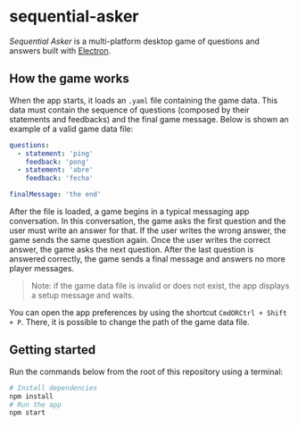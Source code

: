 # sequential-asker

_Sequential Asker_ is a multi-platform desktop game of questions and answers built with [Electron](https://electronjs.org).

## How the game works

When the app starts, it loads an `.yaml` file containing the game data. This data must contain the sequence of questions (composed by their statements and feedbacks) and the final game message. Below is shown an example of a valid game data file:

```yaml
questions:
  - statement: 'ping'
    feedback: 'pong'
  - statement: 'abre'
    feedback: 'fecha'

finalMessage: 'the end'
```

After the file is loaded, a game begins in a typical messaging app conversation. In this conversation, the game asks the first question and the user must write an answer for that. If the user writes the wrong answer, the game sends the same question again. Once the user writes the correct answer, the game asks the next question. After the last question is answered correctly, the game sends a final message and answers no more player messages.

> Note: if the game data file is invalid or does not exist, the app displays a setup message and waits.

You can open the app preferences by using the shortcut `CmdORCtrl + Shift + P`. There, it is possible to change the path of the game data file.

## Getting started

Run the commands below from the root of this repository using a terminal:

```bash
# Install dependencies
npm install
# Run the app
npm start
```
